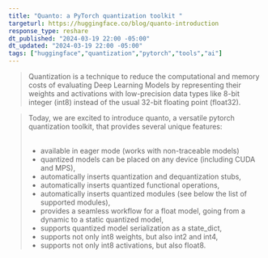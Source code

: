 ```yaml
---
title: "Quanto: a PyTorch quantization toolkit "
targeturl: https://huggingface.co/blog/quanto-introduction
response_type: reshare
dt_published: "2024-03-19 22:00 -05:00"
dt_updated: "2024-03-19 22:00 -05:00"
tags: ["huggingface","quantization","pytorch","tools","ai"]
---
```


> Quantization is a technique to reduce the computational and memory costs of evaluating Deep Learning Models by representing their weights and activations with low-precision data types like 8-bit integer (int8) instead of the usual 32-bit floating point (float32).

> Today, we are excited to introduce quanto, a versatile pytorch quantization toolkit, that provides several unique features:  
><br>
>    - available in eager mode (works with non-traceable models)
>    - quantized models can be placed on any device (including CUDA and MPS),
>    - automatically inserts quantization and dequantization stubs,
>    - automatically inserts quantized functional operations,
>    - automatically inserts quantized modules (see below the list of supported modules),
>    - provides a seamless workflow for a float model, going from a dynamic to a static quantized model,
>    - supports quantized model serialization as a state_dict,
>    - supports not only int8 weights, but also int2 and int4,
>    - supports not only int8 activations, but also float8.

